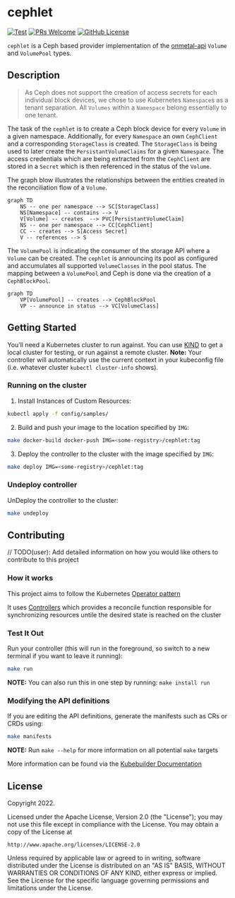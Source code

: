 # cephlet

[![Test](https://github.com/onmetal/cephlet/actions/workflows/test.yml/badge.svg)](https://github.com/onmetal/cephlet/actions/workflows/test.yml)
[![PRs Welcome](https://img.shields.io/badge/PRs-welcome-brightgreen.svg?style=flat-square)](https://makeapullrequest.com)
[![GitHub License](https://img.shields.io/static/v1?label=License&message=Apache-2.0&color=blue&style=flat-square)](LICENSE)

`cephlet` is a Ceph based provider implementation of the [onmetal-api](https://github.com/onmetal/onmetal-api) `Volume` 
and `VolumePool` types.

## Description

> As Ceph does not support the creation of access secrets for each individual block devices, we chose to use Kubernetes `Namespace`s
as a tenant separation. All `Volumes` within a `Namespace` belong essentially to one tenant. 

The task of the `cephlet` is to create a Ceph block device for every `Volume` in a given namespace. Additionally,
for every `Namespace` an own `CephClient` and a corresponding `StorageClass` is created. The `StorageClass` is being used
to later create the `PersistantVolumeClaims` for a given `Namespace`. The access credentials which are being extracted
from the `CephClient` are stored in a `Secret` which is then referenced in the status of the `Volume`.

The graph blow illustrates the relationships between the entities created in the reconciliation flow of a `Volume`.

```mermaid
graph TD
    NS -- one per namespace --> SC[StorageClass]
    NS[Namespace] -- contains --> V
    V[Volume] -- creates  --> PVC[PersistantVolumeClaim]
    NS -- one per namespace --> CC[CephClient]
    CC -- creates --> S[Access Secret]
    V -- references --> S
```

The `VolumePool` is indicating the consumer of the storage API where a `Volume` can be created. The `cephlet` is announcing
its pool as configured and accumulates all supported `VolumeClasses` in the pool status. The mapping between a `VolumePool`
and Ceph is done via the creation of a `CephBlockPool`.

```mermaid
graph TD
    VP[VolumePool] -- creates --> CephBlockPool
    VP -- announce in status --> VC[VolumeClass]
```

## Getting Started
You’ll need a Kubernetes cluster to run against. You can use [KIND](https://sigs.k8s.io/kind) to get a local cluster for testing, or run against a remote cluster.
**Note:** Your controller will automatically use the current context in your kubeconfig file (i.e. whatever cluster `kubectl cluster-info` shows).

### Running on the cluster
1. Install Instances of Custom Resources:

```sh
kubectl apply -f config/samples/
```

2. Build and push your image to the location specified by `IMG`:
	
```sh
make docker-build docker-push IMG=<some-registry>/cephlet:tag
```
	
3. Deploy the controller to the cluster with the image specified by `IMG`:

```sh
make deploy IMG=<some-registry>/cephlet:tag
```

### Undeploy controller
UnDeploy the controller to the cluster:

```sh
make undeploy
```

## Contributing
// TODO(user): Add detailed information on how you would like others to contribute to this project

### How it works
This project aims to follow the Kubernetes [Operator pattern](https://kubernetes.io/docs/concepts/extend-kubernetes/operator/)

It uses [Controllers](https://kubernetes.io/docs/concepts/architecture/controller/) 
which provides a reconcile function responsible for synchronizing resources untile the desired state is reached on the cluster 

### Test It Out

Run your controller (this will run in the foreground, so switch to a new terminal if you want to leave it running):

```sh
make run
```

**NOTE:** You can also run this in one step by running: `make install run`

### Modifying the API definitions
If you are editing the API definitions, generate the manifests such as CRs or CRDs using:

```sh
make manifests
```

**NOTE:** Run `make --help` for more information on all potential `make` targets

More information can be found via the [Kubebuilder Documentation](https://book.kubebuilder.io/introduction.html)

## License

Copyright 2022.

Licensed under the Apache License, Version 2.0 (the "License");
you may not use this file except in compliance with the License.
You may obtain a copy of the License at

    http://www.apache.org/licenses/LICENSE-2.0

Unless required by applicable law or agreed to in writing, software
distributed under the License is distributed on an "AS IS" BASIS,
WITHOUT WARRANTIES OR CONDITIONS OF ANY KIND, either express or implied.
See the License for the specific language governing permissions and
limitations under the License.

